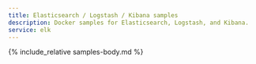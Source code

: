 ```yaml
---
title: Elasticsearch / Logstash / Kibana samples
description: Docker samples for Elasticsearch, Logstash, and Kibana.
service: elk
---
```


{% include_relative samples-body.md %}